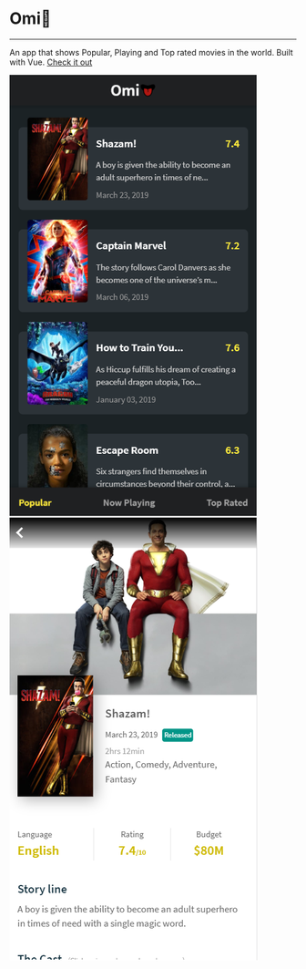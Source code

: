 # Omi👅
*********

An app that shows Popular, Playing and Top rated movies in the world. Built with Vue.
[Check it out](https://omie.netlify.com)

![screenshot1](image-1.png)
![screenshot2](image-2.png)



